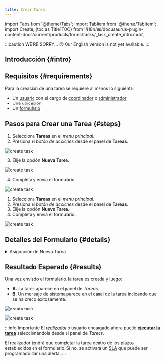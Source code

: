 ```yaml
---
title: Crear Tarea
---
```


import Tabs from '@theme/Tabs';
import TabItem from '@theme/TabItem';
import Create, {toc as Title1TOC} from '/i18n/es/docusaurus-plugin-content-docs/current/products/forms/tasks/_task_create_intro.mdx';

:::caution WE'RE SORRY... 😢
Our English version is not yet available.
:::

## Introducción {#intro}

<Create/>

## Requisitos {#requirements}
Para la creación de una tarea se requiere al menos lo siguiente:
- Un [usuario](/docs/products/forms/configuration/users/overview) con el cargo de [coordinador](/docs/products/forms/configuration/users/user_types#coordinator) o [administrador](/docs/products/forms/configuration/users/user_types#admin)
- Una [ubicación](/docs/products/forms/configuration/locations/overview)
- Un [formulario](/docs/products/forms/configuration/forms/overview)


## Pasos para Crear una Tarea {#steps}

<Tabs>
<TabItem value="desktop" label="Escritorio" default>

1. Selecciona **Tareas** en el _menu principal_.
2. Presiona el _botón de acciones_ desde el panel de **Tareas**.

<div className="img_sizing">

![create task](/img/productos_es/product_forms_tasks_create_01.png)

</div>

3. Elije la opción **Nueva Tarea**.

<div className="img_sizing">

![create task](/img/productos_es/product_forms_tasks_create_02.png)

</div>

4. Completa y envía el formulario.

<div className="img_sizing">

![create task](/img/productos_es/product_forms_tasks_create_03.png)

</div>

</TabItem>
<TabItem value="mobile" label="Versión Móvil" default>

1. Selecciona **Tareas** en el _menu principal_.
2. Presiona el _botón de acciones_ desde el panel de **Tareas**.
3. Elije la opción **Nuevo Tarea**.
4. Completa y envía el formulario.

<div className="img_sizing">

![create task](/img/productos_es/product_forms_tasks_create_01m.png)

</div>

</TabItem>
</Tabs>

## Detalles del Formulario {#details}

<details>
<summary>Asignación de Nueva Tarea</summary>
<div className="container">
<div className="row">
<div className="col col--6">

<div className="img_sizing_narrow">

![create task](/img/productos_es/product_forms_tasks_create_04.png)

</div>
</div>
<div className="col col--6">

- **<span className="badge badge--danger">1.</span> Usuario asignado**: Selecciona el [usuario](/docs/products/forms/configuration/users/overview) que estará a cargo de la tarea y de rellenar el formulario. El usuario debe existir dentro de actual plataforma de Cotalker y tener al menos el cargo de _realizador_.
- **<span className="badge badge--danger">2.</span> Formulario**: Selecciona el [formulario](/docs/products/forms/configuration/forms/overview) que se usará para completar la tarea. El formulario debe estar ya creado.
- **<span className="badge badge--danger">3.</span> Ubicación**: Selecciona la [ubicación](/docs/products/forms/configuration/locations/overview) en que se realizará la tarea. La ubicación debe estar ya ingresada a la plataforma.
- **<span className="badge badge--danger">4.</span> Fecha de inicio**: Indica cuando la tarea debe comenzar a realizarse. Se puede usar esta fecha para configurar un [SLA](/docs/documentation/automation/sla).
- **<span className="badge badge--danger">5.</span> Fecha de término**: Indica la fecha en que la tarea debe estar completada. Se puede usar esta fecha para configurar un [SLA](/docs/documentation/automation/sla).
- **<span className="badge badge--danger">6.</span> Duración (Horas)**: Indica la cantidad de horas que la tarea dura. Campo opcional.
- **<span className="badge badge--danger">7.</span> Notas**: Agregar algún comentario. Campo opcional.
- **<span className="badge badge--danger">8.</span> Requiere Validación**: Indica si un tercero debe validar que la tarea se ha completado satisfactoriamente. Se puede escoger cualquier usuario registrado en la plataforma.
- **<span className="badge badge--danger">9.</span> Enviar correo a contacto de ubicación al terminar tarea**: Si esta opción se escoge, al terminar la tarea, se le envía automáticamente un email al encargado de la ubicación en que se realizó la tarea con toda la data relevante.
- **<span className="badge badge--danger">10.</span> Enviar**: Al enviar el formulario, un PDF con la data es enviada al canal. Si se requiere, la tarea pasa al estado de _validación_. Si no requiere validación, la tarea se cierra.


</div>
</div>
</div>
</details>

## Resultado Esperado {#results}

Una vez enviado el formulario, la tarea es creada y luego: 
- **<span className="badge badge--danger">A.</span>** La tarea aparece en el panel de _Tareas_. 
- **<span className="badge badge--danger">B.</span>** Un mensaje de sistema parece en el canal de la tarea indicando que se ha credo exitosamente.

<Tabs>
<TabItem value="desktop" label="Escritorio" default>

<div className="img_sizing">

![create task](/img/productos_es/product_forms_tasks_create_05.png)

</div>

</TabItem>
<TabItem value="mobile" label="Versión Móvil" default>

<div className="img_sizing_small">

![create task](/img/productos_es/product_forms_tasks_create_05m.png)

</div>

</TabItem>
</Tabs>

:::info Importante
El [_realizador_](/docs/products/forms/configuration/users/user_types#executor) o usuario encargado ahora puede [**ejecutar la tarea**](/docs/products/forms/tasks/task_execute) seleccionándola desde el panel de _Tareas_.

El realizador tendrá que completar la tarea dentro de los plazos establecidos en el formulario. Si no, se activará un [SLA](/docs/documentation/automation/sla) que puede ser programado dar una alerta.
:::